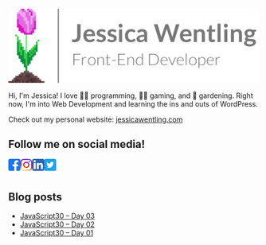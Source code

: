 [<img src="jw-sig.png" alt="Jessica Wentling Name, Title, and Logo" width="541"/>][website]

Hi, I'm Jessica! I love 👩‍💻 programming, 🧙‍♀️ gaming, and 🌷 gardening.
Right now, I'm into Web Development and learning the ins and outs of WordPress.

Check out my personal website: [jessicawentling.com][website]

## Follow me on social media!
[<img src="facebook_icon.png" alt="Facebook" width="24" align="left"/>](https://www.facebook.com/jwentling7)
[<img src="instagram_icon.png" alt="Instagram" width="24" align="left"/>](https://www.instagram.com/jwentling7/)
[<img src="linkedin_icon.png" alt="LinkedIn" width="24" align="left"/>](https://www.linkedin.com/in/jessica-wentling/)
[<img src="twitter_icon.png" alt="Twitter" width="24" align="left"/>](https://twitter.com/jwentling7)

<br />
<br />

## Blog posts
<!-- BLOG-POST-LIST:START -->
- [JavaScript30 – Day 03](https://jessicawentling.com/programming/javascript30/javascript30-day-03/)
- [JavaScript30 – Day 02](https://jessicawentling.com/programming/javascript30/javascript30-day-02/)
- [JavaScript30 – Day 01](https://jessicawentling.com/programming/javascript30/javascript30-day-01/)
<!-- BLOG-POST-LIST:END -->

[website]: https://jessicawentling.com

<!---
jwentling7/jwentling7 is a ✨ special ✨ repository because its `README.md` (this file) appears on your GitHub profile.
You can click the Preview link to take a look at your changes.
--->
